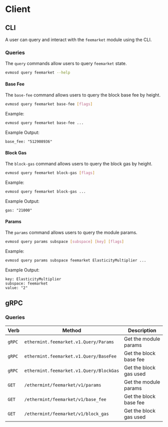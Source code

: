 <!--
order: 8 -->

# Client

## CLI

A user can query and interact with the `feemarket` module using the CLI.

### Queries

The `query` commands allow users to query `feemarket` state.

```bash
evmosd query feemarket --help
```

#### Base Fee

The `base-fee` command allows users to query the block base fee by height.

```bash
evmosd query feemarket base-fee [flags]
```

Example:

```bash
evmosd query feemarket base-fee ...
```

Example Output:

```
base_fee: "512908936"
```

#### Block Gas

The `block-gas` command allows users to query the block gas by height.

```bash
evmosd query feemarket block-gas [flags]
```

Example:

```bash
evmosd query feemarket block-gas ...
```

Example Output:

```
gas: "21000"
```

#### Params

The `params` command allows users to query the module params.

```bash
evmosd query params subspace [subspace] [key] [flags]
```

Example:

```bash
evmosd query params subspace feemarket ElasticityMultiplier ...
```

Example Output:

```
key: ElasticityMultiplier
subspace: feemarket
value: "2"
```

## gRPC

### Queries

| Verb   | Method                                  | Description            |
|--------|-----------------------------------------|------------------------|
| `gRPC` | `ethermint.feemarket.v1.Query/Params`   | Get the module params  |
| `gRPC` | `ethermint.feemarket.v1.Query/BaseFee`  | Get the block base fee |
| `gRPC` | `ethermint.feemarket.v1.Query/BlockGas` | Get the block gas used |
| `GET`  | `/ethermint/feemarket/v1/params`        | Get the module params  |
| `GET`  | `/ethermint/feemarket/v1/base_fee`      | Get the block base fee |
| `GET`  | `/ethermint/feemarket/v1/block_gas`     | Get the block gas used |
